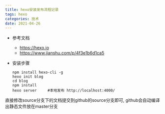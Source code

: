 ```yaml
---
title: hexo安装发布流程记录
tags: hexo
categories: 技术
date: 2021-04-26
---
```


- 参考文档
  - https://hexo.io
  - https://www.jianshu.com/p/4f3e1b6d1ca5



- 安装步骤

  ```
  npm install hexo-cli -g
  hexo init blog
  cd blog
  npm install
  hexo server     #本地发布 http://localhost:4000/
  
  ```


直接修改source分支下的文档提交到github的source分支即可, github会自动编译出静态文件放在master分支
  
